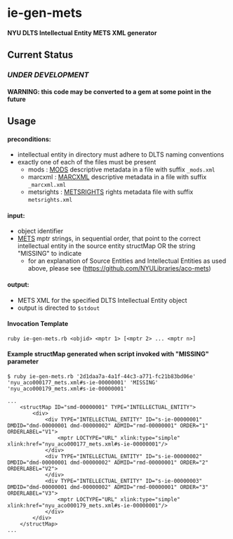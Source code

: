 # ie-gen-mets

#### NYU DLTS Intellectual Entity METS XML generator

## Current Status

### *UNDER DEVELOPMENT*
#### WARNING: this code may be converted to a gem at some point in the future


## Usage

#### preconditions:
     
- intellectual entity in directory must adhere to DLTS naming conventions
- exactly one of each of the files must be present
  - mods : [MODS](http://www.loc.gov/standards/mods/) descriptive metadata in a file with suffix ```_mods.xml```
  - marcxml : [MARCXML](http://www.loc.gov/standards/marcxml/) descriptive metadata in a file with suffix ```_marcxml.xml```
  - metsrights : [METSRIGHTS](http://www.loc.gov/standards/rights/METSRights.xsd) rights metadata file with suffix ```metsrights.xml```

#### input:
- object identifier
- [METS](http://www.loc.gov/standards/mets/) mptr strings, in sequential order, that point to the correct intellectual entity in the source entity structMap OR the string "MISSING" to indicate 
  - for an explanation of Source Entities and Intellectual Entities as used above, please see (https://github.com/NYULibraries/aco-mets)

#### output:
- METS XML for the specified DLTS Intellectual Entity object
- output is directed to ```$stdout```


#### Invocation Template
```
ruby ie-gen-mets.rb <objid> <mptr 1> [<mptr 2> ... <mptr n>]
```


#### Example structMap generated when script invoked with "MISSING" parameter
```
$ ruby ie-gen-mets.rb '2d1daa7a-4a1f-44c3-a771-fc21b83bd06e'  'nyu_aco000177_mets.xml#s-ie-00000001' 'MISSING' 'nyu_aco000179_mets.xml#s-ie-00000001'
```

```
...
    <structMap ID="smd-00000001" TYPE="INTELLECTUAL_ENTITY">
        <div>
            <div TYPE="INTELLECTUAL_ENTITY" ID="s-ie-00000001" DMDID="dmd-00000001 dmd-00000002" ADMID="rmd-00000001" ORDER="1" ORDERLABEL="V1">
                <mptr LOCTYPE="URL" xlink:type="simple" xlink:href="nyu_aco000177_mets.xml#s-ie-00000001"/>
            </div>
            <div TYPE="INTELLECTUAL_ENTITY" ID="s-ie-00000002" DMDID="dmd-00000001 dmd-00000002" ADMID="rmd-00000001" ORDER="2" ORDERLABEL="V2">
            </div>
            <div TYPE="INTELLECTUAL_ENTITY" ID="s-ie-00000003" DMDID="dmd-00000001 dmd-00000002" ADMID="rmd-00000001" ORDER="3" ORDERLABEL="V3">
                <mptr LOCTYPE="URL" xlink:type="simple" xlink:href="nyu_aco000179_mets.xml#s-ie-00000001"/>
            </div>
        </div>
    </structMap>
...
```
